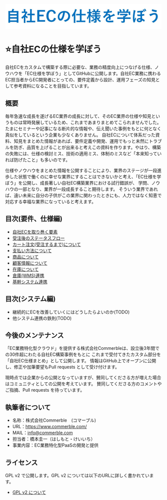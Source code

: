 ![自社ECの仕様を学ぼう](https://github.com/commerble/ecspec/blob/master/specs/media/title.jpg)


# :star:自社ECの仕様を学ぼう
自社ECをカスタムで構築する際に必要な、業務の精度向上につなげる仕様、ノウハウを「EC仕様を学ぼう」としてGitHubに公開します。自社EC業務に携わるEC担当者からEC開発者にとっての、要件定義から設計、運用フェーズの知見として参考資料になることを目指しています。

## 概要
毎年急速な成長を遂げるEC業界の成長に対して、そのEC業界の仕様や知見というものは常時発展しているため、これまであまりまとめてこられませんでした。たまにセミナーや記事になる断片的な情報や、伝え聞いた事例をもとに何となく真似をしているという企業も少なくありません。
自社ECについて体系だった資料、知見をまとめた情報があれば、要件定義や開発、運用でもっと未然にトラブルを防ぎ、品質を上げることが出来ると考えこの資料を作ります。やはり、構築の失敗には、仕様の検討ミス、技術の適用ミス、体制のミスなど「本来知っていれば防げたこと」も多いのです。

仕様やノウハウをまとめた情報を公開することにより、業界のステージが一段進歩した状態で働くのに幸せな業界にすることはできないかと考え、「EC仕様を学ぼう」を公開し、成長著しい自社EC構築業界における試行錯誤が、
学問、ノウハウの一部となり、業界が一段成長すること期待します。
そういう業界であれば、遠い未来に自分の子供がこの業界に関わったときにも、人力ではなく知恵で対応する幸福な業界になっていると考えます。


## 目次(要件、仕様編)
- [自社ECを取り巻く要素](https://github.com/commerble/ecspec/blob/master/specs/EC.md)
- [受注後のステータスフロー](https://github.com/commerble/ecspec/blob/master/specs/OrderStatus.md)
- [カート注文(受注するまで)について](https://github.com/commerble/ecspec/blob/master/specs/Order.md)
- [支払い方法について](https://github.com/commerble/ecspec/blob/master/specs/Payment.md)
- [商品について](https://github.com/commerble/ecspec/blob/master/specs/Product.md)
- [顧客情報について](https://github.com/commerble/ecspec/blob/master/specs/Customer.md)
- [在庫について](https://github.com/commerble/ecspec/blob/master/specs/Stock.md)
- [倉庫(WMS)連携](https://github.com/commerble/ecspec/blob/master/specs/WMS.md)
- [基幹システム連携](https://github.com/commerble/ecspec/blob/master/specs/Federation.md)


## 目次(システム編)
- 継続的にECを改善していくにはどうしたらよいのか(TODO)
- 他システム連携の鉄則(TODO)


## 今後のメンテナンス
「EC業務特化型クラウド」を提供する株式会社Commerbleは、設立後3年間での30件超にわたる自社EC構築事例をもとに
これまで受付てきたカスタム部分を「自社EC仕様まとめ」として公開します。
情報はGitHub上でオープンに公開し、修正や加筆要望もPull requests として受け付けます。

現時点では企業からの公開となっていますが、賛同してくださる方が増えた場合はコミュニティとしての公開を考えています。
賛同してくださる方のコメントやご指摘、Pull requests を待っています。


## 執筆者について
- 名称：株式会社Commerble　(コマーブル)
- URL：https://www.commerble.com/
- MAIL：info@commerble.com
- 担当者：橋本圭一（はしもと・けいいち）
- 事業内容：EC業務特化型PaaSの開発と提供


## ライセンス
GPL v2 で公開します。GPL v2 については以下のURLに詳しく書かれています。
- [GPL v2 について](https://www.gnu.org/licenses/old-licenses/gpl-2.0-faq.ja.html#WhatDoesGPLStandFor)





